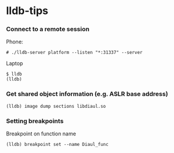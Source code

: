 # lldb-tips


### Connect to a remote session

Phone:
```
# ./lldb-server platform --listen "*:31337" --server
```

Laptop
```
$ lldb
(lldb)

```

### Get shared object information (e.g. ASLR base address)
```
(lldb) image dump sections libdiaul.so 
```

### Setting breakpoints

Breakpoint on function name
```
(lldb) breakpoint set --name Diaul_func
```
